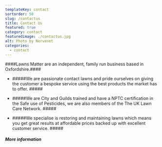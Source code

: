 ```yaml
---
templateKey: contact
sortorder: 50
slug: /contactus
title: Contact Us
featured: true
category: contact
featuredimage: ./contactus.jpg
alt: Photo by Nervenet
categories:
  - contact
---
```

####Lawns Matter are an independent, family run business based in Oxfordshire.####

* #####We are passionate contact lawns and pride ourselves on giving the customer a bespoke service using the best products the market has to offer. #####

* #####We are City and Guilds trained and have a NPTC certification in the Safe use of Pesticides, we are also members of the The UK Lawn Care Network. #####

* #####We specialise is restoring and maintaining lawns which means you get great results at affordable prices backed up with excellent customer service. #####

##### More information #####
